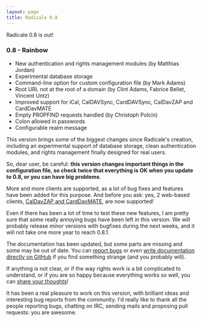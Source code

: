 ```yaml
---
layout: page
title: Radicale 0.8
---
```


Radicale 0.8 is out!


### 0.8 - Rainbow

* New authentication and rights management modules (by Matthias Jordan)
* Experimental database storage
* Command-line option for custom configuration file (by Mark Adams)
* Root URL not at the root of a domain (by Clint Adams, Fabrice Bellet, Vincent Untz)
* Improved support for iCal, CalDAVSync, CardDAVSync, CalDavZAP and CardDavMATE
* Empty PROPFIND requests handled (by Christoph Polcin)
* Colon allowed in passwords
* Configurable realm message

This version brings some of the biggest changes since Radicale's creation,
including an experimental support of database storage, clean authentication
modules, and rights management finally designed for real users.

So, dear user, be careful: **this version changes important things in the
configuration file, so check twice that everything is OK when you update to
0.8, or you can have big problems**.

More and more clients are supported, as a lot of bug fixes and features have
been added for this purpose. And before you ask: yes, 2 web-based clients,
[CalDavZAP and CardDavMATE](http://www.inf-it.com/open-source/clients/), are
now supported!

Even if there has been a lot of time to test these new features, I am pretty
sure that some really annoying bugs have been left in this version. We will
probably release minor versions with bugfixes during the next weeks, and it
will not take one more year to reach 0.8.1.

The documentation has been updated, but some parts are missing and some may be
out of date. You can [report bugs](https://github.com/Kozea/Radicale/issues)
or even [write documentation directly on GitHub](https://github.com/Kozea/Radicale/blob/website/pages/user_documentation.rst)
if you find something strange (and you probably will).

If anything is not clear, or if the way rights work is a bit complicated to
understand, or if you are so happy because everything works so well, you can
[share your thoughts](/contribute/)!

It has been a real pleasure to work on this version, with brilliant ideas and
interesting bug reports from the community. I'd really like to thank all the
people reporting bugs, chatting on IRC, sending mails and proposing pull
requests: you are awesome.
